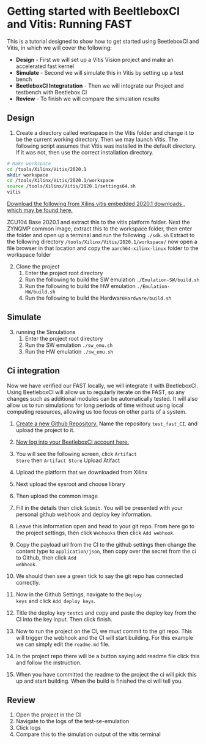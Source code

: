 # Getting started with BeeltleboxCI and Vitis: Running FAST 


This is a tutorial designed to show how to get started using BeetleboxCI and Vitis, in which we will cover the following: 

- **Design** - First we will set up a Vitis Vision project and make an accelerated fast kernel 
- **Simulate**  - Second we will simulate this in Vitis by setting up a test bench 
- **BeetleboxCI Integratation** - Then we will integrate our Project and testbench with Beetlebox CI 
- **Review**  - To finish we will compare the simulation results 

## Design
1. Create a directory called workspace in the Vitis folder and change it to be the current working directory. Then we may launch Vitis. The following script assumes that Vitis was installed in the default directory. If it was not, then use the correct installation directory. 

```sh
# Make workspace
cd /tools/Xilinx/Vitis/2020.1 
mkdir workspace 
cd /tools/Xilinx/Vitis/2020.1/workspace
source /tools/Xilinx/Vitis/2020.1/settings64.sh
vitis
```


[Download the following from Xilins vitis embedded 2020.1 downloads , which may be found here.](https://www.xilinx.com/support/download/index.html/content/xilinx/en/downloadNav/embedded-platforms/2020-1.html) 

ZCU104 Base 2020.1 and extract this to the vitis platform folder. 
Next the ZYNQMP common image, extract this to the workspace folder, then enter the folder and open up a terminal and run the following <code>./sdk.sh</code> Extract to the following directory  <code>/tools/Xilinx/Vitis/2020.1/workspace/</code> now open a file browser in that location and copy the <code>aarch64-xilinx-linux</code> folder to the workspace folder

2. Clone the project 
   1. Enter the project root directory
   2. Run the following to build the SW emulation <code>./Emulation-SW/build.sh</code>
   3. Run the following to build the HW emulation <code>./Emulation-HW/build.sh</code>
   4. Run the following to build the Hardware<code>Hardware/build.sh</code>
## Simulate
3. running the Simulations 
   1. Enter the project root directory
   2. Run  the SW emulation <code>./sw_emu.sh</code>
   3. Run  the HW emulation <code>./sw_emu.sh</code>

## Ci integration 
Now we have verified our FAST locally, we will integrate it with BeetleboxCI. Using BeetleboxCI will allow us to regularly iterate on the FAST, so any changes such as additional modules can be automatically tested. It will also allow us to run simulations for long periods of time without using local computing resources, allowing us too focus on other parts of a system.

1. [Create a new Github Repository.](https://docs.github.com/en/github/importing-your-projects-to-github/importing-source-code-to-github/adding-an-existing-project-to-github-using-the-command-line) Name the repository <code>test_fast_CI</code>. and upload the project to it.
2. [Now log into your BeetleboxCI account here.](https://app.beetleboxci.com/)
3. You will see the following screen, click <code>Artifact Store</code>  then <code>Artifact Store</code>  Upload Atifact
4. Upload the platform that we downloaded from Xilinx 
5. Next upload the sysroot and choose library 
6. Then upload the common image 



7. Fill in the details then click <code>Submit</code>. You will be presented with your personal github webhook and deploy key information.

1. Leave this information open and head to your git repo. From here go to the project settings, then click <code>Webhooks</code> then click <code>Add webhook</code>. 
2.  Copy the payload url from the CI to the github settings then change the content type to <code>application/json</code>, then copy over the secret from the ci to Github, then click <code>Add webhook</code>.

1.  We should then see a green tick to say the git repo has connected correctly.
2.  Now in the Github Settings, navigate to the <code>Deploy keys</code> and click <code>Add deploy keys</code>.
3.  Title the deploy key <code>testci</code> and copy and paste the deploy key from the CI into the key input. Then click finish.


1.  Now to run the project on the CI, we must commit to the git repo. This will trigger the webhook and the CI will start building. For this example we can simply edit the <code>readme.md</code> file.

2.  In the project repo there will be a button saying add readme file click this and follow the instruction.

3.  When you have committed the readme to the project the ci will pick this up and start building. When the build is finished the ci will tell you.

## Review

1. Open the project in the CI  
2. Navigate to the logs of the test-se-emulation
3. Click logs
4. Compare this to the simulation output of the vitis terminal 

